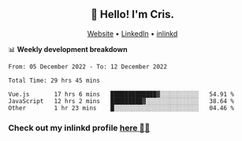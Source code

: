 
<h2 align="center">👋 Hello! I'm Cris.</h2>
<p align="center">
  <a href="https://www.criscunas.dev">Website</a> •
  <a href="https://www.linkedin.com/in/cristophercunas/">LinkedIn</a> •
  <a href="https://www.inlinkd.app">inlinkd</a>
  
</p>


📊 **Weekly development breakdown**
<!--START_SECTION:waka-->

```text
From: 05 December 2022 - To: 12 December 2022

Total Time: 29 hrs 45 mins

Vue.js       17 hrs 6 mins   █████████████▓░░░░░░░░░░░   54.91 %
JavaScript   12 hrs 2 mins   █████████▓░░░░░░░░░░░░░░░   38.64 %
Other        1 hr 23 mins    █░░░░░░░░░░░░░░░░░░░░░░░░   04.46 %
```

<!--END_SECTION:waka-->

<div> 
  <h3>Check out my inlinkd profile
  <a href="https://www.inlinkd.app/link/cristophercunas">here 👨‍💻</a>
  </h3>
</div>
